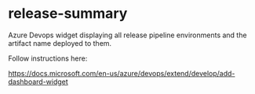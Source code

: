 # release-summary
Azure Devops widget displaying all release pipeline environments and the artifact name deployed to them.

Follow instructions here:

https://docs.microsoft.com/en-us/azure/devops/extend/develop/add-dashboard-widget
